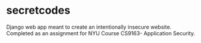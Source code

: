 # secretcodes

Django web app meant to create an intentionally insecure website.  Completed as an assignment for NYU Course CS9163- Application Security.  
